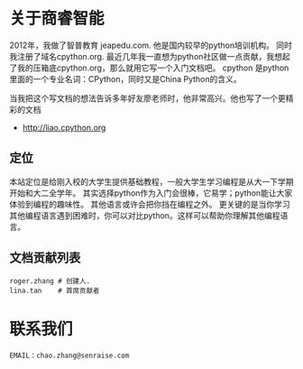# 关于商睿智能

2012年，我做了智普教育 jeapedu.com. 他是国内较早的python培训机构。 同时我注册了域名cpython.org.
最近几年我一直想为python社区做一点贡献，我想起了我的压箱底cpython.org，那么就用它写一个入门文档吧。
cpython 是python里面的一个专业名词：CPython，同时又是China Python的含义。

当我把这个写文档的想法告诉多年好友廖老师时，他非常高兴。他也写了一个更精彩的文档
* http://liao.cpython.org


## 定位
本站定位是给刚入校的大学生提供基础教程，一般大学生学习编程是从大一下学期开始和大二全学年。
其实选择python作为入门会很棒，它易学；python能让大家体验到编程的趣味性。
其他语言或许会把你挡在编程之外。
更关键的是当你学习其他编程语言遇到困难时，你可以对比python。这样可以帮助你理解其他编程语言。


## 文档贡献列表

    roger.zhang # 创建人.
    lina.tan    # 首席贡献者


# 联系我们
``EMAIL：chao.zhang@senraise.com``
